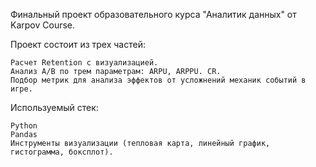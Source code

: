 Финальный проект образовательного курса "Аналитик данных" от Karpov Course.

Проект состоит из трех частей: 

	Расчет Retention с визуализацией.	
	Анализ A/B по трем параметрам: ARPU, ARPPU. CR.	
	Подбор метрик для анализа эффектов от усложнений механик событий в игре.
  
Используемый стек:

	Python
 	Pandas
  	Инструменты визуализации (тепловая карта, линейный график, гистограмма, боксплот).
